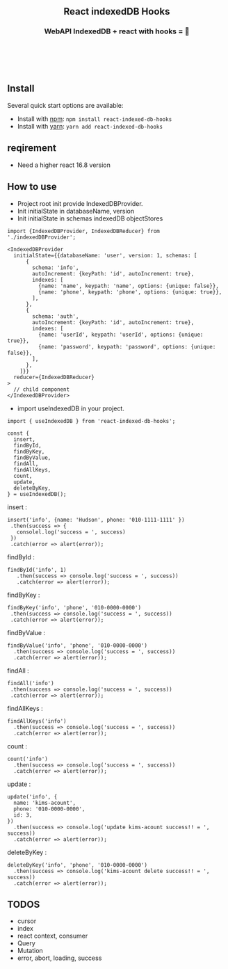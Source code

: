 <br/>
<br/>
<h2 align="center">React indexedDB Hooks</h2>
<h3 align="center">WebAPI IndexedDB + react with hooks = 💖</h3>
<br/>

## 
<br/>

## Install

Several quick start options are available:

- Install with [npm](https://www.npmjs.com/): `npm install react-indexed-db-hooks`
- Install with [yarn](https://yarnpkg.com/): `yarn add react-indexed-db-hooks`

## reqirement
- Need a higher react 16.8 version

## How to use
- Project root init provide IndexedDBProvider.
- Init initialState in databaseName, version
- Init initialState in schemas indexedDB objectStores 

```
import {IndexedDBProvider, IndexedDBReducer} from './indexedDBProvider';

<IndexedDBProvider
  initialState={{databaseName: 'user', version: 1, schemas: [
      {
        schema: 'info',
        autoIncrement: {keyPath: 'id', autoIncrement: true},
        indexes: [
          {name: 'name', keypath: 'name', options: {unique: false}},
          {name: 'phone', keypath: 'phone', options: {unique: true}},
        ],
      },
      {
        schema: 'auth',
        autoIncrement: {keyPath: 'id', autoIncrement: true},
        indexes: [
          {name: 'userId', keypath: 'userId', options: {unique: true}},
          {name: 'password', keypath: 'password', options: {unique: false}},
        ],
      },
    ]}}
  reducer={IndexedDBReducer}
>
  // child component
</IndexedDBProvider>
```

- import useIndexedDB in your project.

```
import { useIndexedDB } from 'react-indexed-db-hooks';

const {
  insert,
  findById,
  findByKey,
  findByValue,
  findAll,
  findAllKeys,
  count,
  update,
  deleteByKey,
} = useIndexedDB();

```

insert :
 ```
insert('info', {name: 'Hudson', phone: '010-1111-1111' })
  .then(success => {
    consolel.log('success = ', success)
  })
  .catch(error => alert(error));
 ```
 
findById :
 ```
findById('info', 1)
    .then(success => console.log('success = ', success))
    .catch(error => alert(error));
 ```

findByKey :
 ```
findByKey('info', 'phone', '010-0000-0000')
  .then(success => console.log('success = ', success))
  .catch(error => alert(error));
 ```

findByValue :
```
findByValue('info', 'phone', '010-0000-0000')
  .then(success => console.log('success = ', success))
  .catch(error => alert(error));
```
 
 findAll :
 ```
 findAll('info')
  .then(success => console.log('success = ', success))
  .catch(error => alert(error));
 ```

findAllKeys :
```
findAllKeys('info')
  .then(success => console.log('success = ', success))
  .catch(error => alert(error));
 ```

count :
```
count('info')
  .then(success => console.log('success = ', success))
  .catch(error => alert(error));
```

update :
```
update('info', {
  name: 'kims-acount',
  phone: '010-0000-0000',
  id: 3,
})
  .then(success => console.log('update kims-acount success!! = ', success))
  .catch(error => alert(error));
```

deleteByKey : 
```
deleteByKey('info', 'phone', '010-0000-0000')
  .then(success => console.log('kims-acount delete success!! = ', success))
  .catch(error => alert(error));
```

## TODOS
- cursor
- index
- react context, consumer
- Query
- Mutation
- error, abort, loading, success

